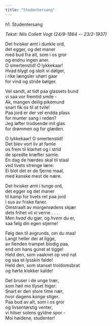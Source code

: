 ```yaml
---
title: "Studentersang"
---
```


h1. Studentersang

_Tekst: Nils Collett Vogt (24/9-1864 -- 23/2-1937)_

Det hvisker ømt i dunkle ord,  
det egger, og det maner  
med bud fra alt, som i os gror  
og endnu ingen aner.  
O smertenstid! O lykkekaar!  
Hvad blygt og stolt vi dølger,  
i rike længsler uhørt gaar  
for vind og stride bølger.  

Vel sandt, at tidt paa glassets bund  
vi saa vor fremtid smile -  
Ak, mangen deilig pikemund  
snart fik os til at tvile!  
Paa jord er der vel endda plass  
for munter sang i reden?  
Jeg løfter trodsende mit glas  
for drømmen og for glæden.  

O lykkekaar! O smertenstid!  
Det blev vort liv at famle  
os frem til klarhet og i strid  
de spredte kræfter samle.  
En dag de hærdes skal til staal  
ved livets strenge lære:  
Ei blot det er de fjerne maal,  
med kanske mest de nære.  

Det hvisker ømt i tunge ord,  
det egger og det maner  
til kamp for livets ret paa jord  
i sus av friske faner.  
Omstraalt av morgenrødens skjær  
dets frihet vil vi verne . . .  
Men _hvad_ du gjør, og _hvem_ du er,  
saa følg din egen stjerne!  

Følg den til avgrunds, om du maa!  
Langt heller der at ligge,  
av fienden trampet blodig paa,  
end om hans gunst at tigge!  
Held den, som vaaknet op ved nat  
og saa et lysskin falde!  
Held den, som stanset troldomsbrat  
og hørte klokker kalde!  

Det bruser i de unge trær,  
som høit mo tlyset higer:  
Snart er den store time nær,  
hvor dagens konge stiger.  
Paa bud av alt, som i os gror  
og livsentørstig venter,  
vi hilser solens gyldne spor -  
Moi høidene, studenter!  